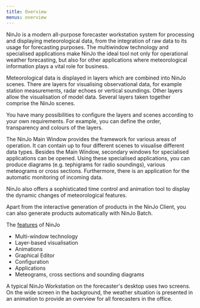 ```yaml
---
title: Overview
menus: overview
---
```


NinJo is a modern all-purpose forecaster workstation system for processing and displaying meteorological data, from the integration of raw data to its usage for forecasting purposes. The multiwindow technology and specialised applications make NinJo the ideal tool not only for operational weather forecasting, but also for other applications where meteorological information plays a vital role for business.

Meteorological data is displayed in layers which are combined into NinJo scenes. There are layers for visualising observational data, for example station measurements, radar echoes or vertical soundings. Other layers allow the visualisation of model data. Several layers taken together comprise the NinJo scenes.

You have many possibilities to configure the layers and scenes according to your own requirements. For example, you can define the order, transparency and colours of the layers.

The NinJo Main Window provides the framework for various areas of operation. It can contain up to four different scenes to visualise different data types. Besides the Main Window, secondary windows for specialised applications can be opened. Using these specialised applications, you can produce diagrams (e.g. tephigrams for radio soundings), various meteograms or cross sections. Furthermore, there is an application for the automatic monitoring of incoming data.

NinJo also offers a sophisticated time control and animation tool to display the dynamic changes of meteorological features.

Apart from the interactive generation of products in the NinJo Client, you can also generate products automatically with NinJo Batch.

The [features](features) of NinJo

- Multi-window technology
- Layer-based visualisation
- Animations
- Graphical Editor
- Configuration
- Applications
- Meteograms, cross sections and sounding diagrams

A typical NinJo Workstation on the forecaster's desktop uses two screens. On the wide screen in the background, the weather situation is presented in an animation to provide an overview for all forecasters in the office. 
